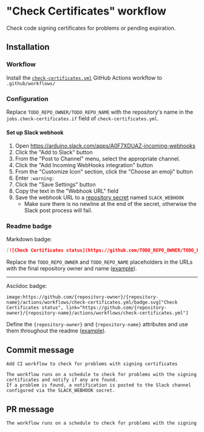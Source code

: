 # "Check Certificates" workflow

Check code signing certificates for problems or pending expiration.

## Installation

### Workflow

Install the [`check-certificates.yml`](check-certificates.yml) GitHub Actions workflow to `.github/workflows/`

### Configuration

Replace `TODO_REPO_OWNER/TODO_REPO_NAME` with the repository's name in the `jobs.check-certificates.if` field of `check-certificates.yml`.

#### Set up Slack webhook

1. Open https://arduino.slack.com/apps/A0F7XDUAZ-incoming-webhooks
1. Click the "Add to Slack" button
1. From the "Post to Channel" menu, select the appropriate channel.
1. Click the "Add Incoming WebHooks integration" button
1. From the "Customize Icon" section, click the "Choose an emoji" button
1. Enter `:warning:`
1. Click the "Save Settings" button
1. Copy the text in the "Webhook URL" field
1. Save the webhook URL to a [repository secret](https://docs.github.com/actions/how-tos/write-workflows/choose-what-workflows-do/use-secrets#creating-encrypted-secrets-for-a-repository) named `SLACK_WEBHOOK`
   - Make sure there is no newline at the end of the secret, otherwise the Slack post process will fail.

### Readme badge

Markdown badge:

```markdown
[![Check Certificates status](https://github.com/TODO_REPO_OWNER/TODO_REPO_NAME/actions/workflows/check-certificates.yml/badge.svg)](https://github.com/TODO_REPO_OWNER/TODO_REPO_NAME/actions/workflows/check-certificates.yml)
```

Replace the `TODO_REPO_OWNER` and `TODO_REPO_NAME` placeholders in the URLs with the final repository owner and name ([example](https://raw.githubusercontent.com/arduino-libraries/ArduinoIoTCloud/master/README.md)).

---

Asciidoc badge:

```adoc
image:https://github.com/{repository-owner}/{repository-name}/actions/workflows/check-certificates.yml/badge.svg["Check Certificates status", link="https://github.com/{repository-owner}/{repository-name}/actions/workflows/check-certificates.yml"]
```

Define the `{repository-owner}` and `{repository-name}` attributes and use them throughout the readme ([example](https://raw.githubusercontent.com/arduino-libraries/WiFiNINA/master/README.adoc)).

## Commit message

```
Add CI workflow to check for problems with signing certificates

The workflow runs on a schedule to check for problems with the signing certificates and notify if any are found.
If a problem is found, a notification is posted to the Slack channel configured via the SLACK_WEBHOOK secret.
```

## PR message

```markdown
The workflow runs on a schedule to check for problems with the signing certificates and notify if any are found. If a problem is found, a notification is posted to the Slack channel configured via the `SLACK_WEBHOOK` secret.
```
